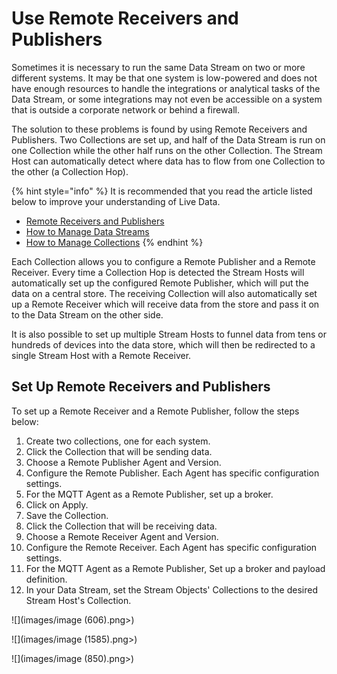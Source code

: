 # Use Remote Receivers and Publishers

Sometimes it is necessary to run the same Data Stream on two or more different systems. It may be that one system is low-powered and does not have enough resources to handle the integrations or analytical tasks of the Data Stream, or some integrations may not even be accessible on a system that is outside a corporate network or behind a firewall.

The solution to these problems is found by using Remote Receivers and Publishers. Two Collections are set up, and half of the Data Stream is run on one Collection while the other half runs on the other Collection. The Stream Host can automatically detect where data has to flow from one Collection to the other (a Collection Hop).

{% hint style="info" %}
It is recommended that you read the article listed below to improve your understanding of Live Data.

* [Remote Receivers and Publishers](../../concepts/collection.md#remote-receivers-and-publishers)&#x20;
* [How to Manage Data Streams](manage-data-streams.md)
* [How to Manage Collections](manage-collections.md)
{% endhint %}

Each Collection allows you to configure a Remote Publisher and a Remote Receiver. Every time a Collection Hop is detected the Stream Hosts will automatically set up the configured Remote Publisher, which will put the data on a central store. The receiving Collection will also automatically set up a Remote Receiver which will receive data from the store and pass it on to the Data Stream on the other side.

It is also possible to set up multiple Stream Hosts to funnel data from tens or hundreds of devices into the data store, which will then be redirected to a single Stream Host with a Remote Receiver.

## Set Up Remote Receivers and Publishers

To set up a Remote Receiver and a Remote Publisher, follow the steps below:

1. Create two collections, one for each system.
2. Click the Collection that will be sending data.
3. Choose a Remote Publisher Agent and Version.
4. Configure the Remote Publisher. Each Agent has specific configuration settings.
5. For the MQTT Agent as a Remote Publisher, set up a broker.
6. Click on Apply.
7. Save the Collection.
8. Click the Collection that will be receiving data.
9. Choose a Remote Receiver Agent and Version.
10. Configure the Remote Receiver. Each Agent has specific configuration settings.
11. For the MQTT Agent as a Remote Publisher, Set up a broker and payload definition.&#x20;
12. In your Data Stream, set the Stream Objects' Collections to the desired Stream Host's Collection.

![](images/image (606).png>)

![](images/image (1585).png>)

![](images/image (850).png>)


